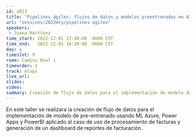 ```yaml
---
id: a023
title: "Pipelines ágiles: flujos de datos y modelos preentrenados en Azure"
url: "sessions/2022mty/pipelines-agiles"
speakers:
 - Juana Martínez
time_start: 2022-12-01 17:40:00 -0600 CST
time_end:   2022-12-01 18:20:00 -0600 CST
day: a
timeslot: 9
room: Camino Real 1
timeorder: 1
track: mlops
live_url: 
slides: 
video: 
summary: Creación de flujo de datos para el implementación de modelo de pre-entrenado usando ML Azure, Power Apps y PowerBI.
---
```


En este taller se realizara la creación de flujo de datos para el implementación de modelo de pre-entrenado usando ML Azure, Power Apps y PowerBI aplicado al caso de uso de procesamiento de facturas y generación de un dashboard de reportes de facturación.